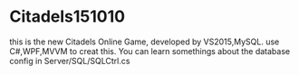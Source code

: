 # Citadels151010
this is the new Citadels Online Game, developed by VS2015,MySQL.
use C#,WPF,MVVM to creat this.
You can learn somethings about the database config in Server/SQL/SQLCtrl.cs
